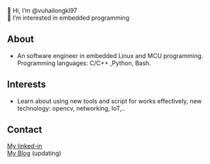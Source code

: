 👋 Hi, I’m @vuhailongkl97  
👀 I’m interested in embedded programming  
## About
* An software engineer in embedded Linux and MCU programming.
 Programming languages: C/C++ ,Python, Bash.  
 
## Interests
* Learn about using new tools and script for works effectively, new technology: opencv, networking, IoT,..

## Contact
[My linked-in](https://www.linkedin.com/in/longkl97/)  
[My Blog](https://vuhailongkl97.github.io/blog/) (updating)

